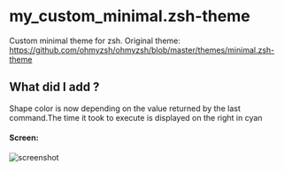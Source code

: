 # my_custom_minimal.zsh-theme
Custom minimal theme for zsh. Original theme: https://github.com/ohmyzsh/ohmyzsh/blob/master/themes/minimal.zsh-theme

## What did I add ?
Shape color is now depending on the value returned by the last command.The time it took to execute is displayed on the right in cyan

#### Screen:
![screenshot](https://raw.githubusercontent.com/calvetalex/my_custom_minimal.zsh-theme/bolb/master/.github/images/my_custom_zsh_theme_screen.png)

